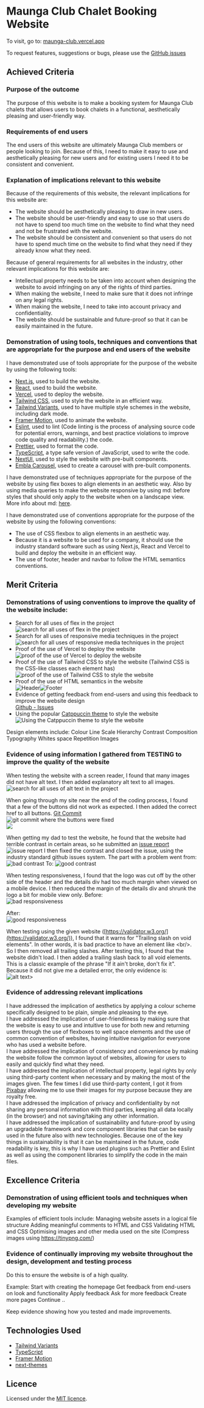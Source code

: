 # Maunga Club Chalet Booking Website

To visit, go to: [maunga-club.vercel.app](https://maunga-club.vercel.app)

To request features, suggestions or bugs, please use the [GitHub issues](https://github.com/sonicpanther101/nextjs-website/issues)

## Achieved Criteria

### Purpose of the outcome

The purpose of this website is to make a booking system for Maunga Club chalets that allows users to book chalets in a functional, aesthetically pleasing and user-friendly way.

### Requirements of end users

The end users of this website are ultimately Maunga Club members or people looking to join. Because of this, I need to make it easy to use and aesthetically pleasing for new users and for existing users I need it to be consistent and convenient.

### Explanation of implications relevant to this website

Because of the requirements of this website, the relevant implications for this website are:

- The website should be aesthetically pleasing to draw in new users.
- The website should be user-friendly and easy to use so that users do not have to spend too much time on the website to find what they need and not be frustrated with the website.
- The website should be consistent and convenient so that users do not have to spend much time on the website to find what they need if they already know what they need.

Because of general requirements for all websites in the industry, other relevant implications for this website are:

- Intellectual property needs to be taken into account when designing the website to avoid infringing on any of the rights of third parties.
- When making the website, I need to make sure that it does not infringe on any legal rights.
- When making the website, I need to take into account privacy and confidentiality.
- The website should be sustainable and future-proof so that it can be easily maintained in the future.

### Demonstration of using tools, techniques and conventions that are appropriate for the purpose and end users of the website

I have demonstrated use of tools appropriate for the purpose of the website by using the following tools:

- [Next.js](https://nextjs.org), used to build the website.
- [React](https://reactjs.org), used to build the website.
- [Vercel](https://vercel.com/), used to deploy the website.
- [Tailwind CSS](https://tailwindcss.com), used to style the website in an efficient way.
- [Tailwind Variants](https://tailwind-variants.org), used to have multiple style schemes in the website, including dark mode.
- [Framer Motion](https://framer.com/motion), used to animate the website.
- [Eslint](https://eslint.org), used to lint (Code linting is the process of analysing source code for potential errors, warnings, and best practice violations to improve code quality and readability.) the code.
- [Prettier](https://prettier.io), used to format the code.
- [TypeScript](https://typescriptlang.org), a type safe version of JavaScript, used to write the code.
- [NextUI](https://nextui.org), used to style the website with pre-built components.
- [Embla Carousel](https://embla-carousel.com), used to create a carousel with pre-built components.

I have demonstrated use of techniques appropriate for the purpose of the website by using flex boxes to align elements in an aesthetic way.
Also by using media queries to make the website responsive by using md: before styles that should only apply to the website when on a landscape view. More info about md: [here](https://tailwindcss.com/docs/responsive-design).

I have demonstrated use of conventions appropriate for the purpose of the website by using the following conventions:

- The use of CSS flexbox to align elements in an aesthetic way.
- Because it is a website to be used for a company, it should use the industry standard software such as using Next.js, React and Vercel to build and deploy the website in an efficient way.
- The use of footer, header and navbar to follow the HTML semantics conventions.

## Merit Criteria

### Demonstrations of using conventions to improve the quality of the website include:

- Search for all uses of flex in the project<br>![search for all uses of flex in the project](image.png)
- Search for all uses of responsive media techniques in the project<br>![search for all uses of responsive media techniques in the project](image-1.png)
- Proof of the use of Vercel to deploy the website<br>![proof of the use of Vercel to deploy the website](image-2.png)
- Proof of the use of Tailwind CSS to style the website (Tailwind CSS is the CSS-like classes each element has)<br>![proof of the use of Tailwind CSS to style the website](image-3.png)
- Proof of the use of HTML semantics in the website<br>![Header](image-4.png)![Footer](image-5.png)
- Evidence of getting feedback from end-users and using this feedback to improve the website design <br>[Github - Issues](https://github.com/sonicpanther101/school-website/issues?q=is%3Aissue+is%3Aclosed)
- Using the popular [Catppuccin theme](https://github.com/catppuccin/catppuccin) to style the website<br>![Using the Catppuccin theme to style the website](image-6.png)

Design elements include:
Colour
Line
Scale
Hierarchy
Contrast
Composition
Typography
Whites space
Repetition
Images

### Evidence of using information I gathered from TESTING to improve the quality of the website

When testing the website with a screen reader, I found that many images did not have alt text. I then added explanatory alt text to all images.
<br>
![search for all uses of alt text in the project](image-7.png)

When going through my site near the end of the coding process, I found that a few of the buttons did not work as expected. I then added the correct href to all buttons. [Git Commit](https://github.com/sonicpanther101/school-website/commit/b42ecb3776fdacb07fb5f32059b2a5c8c864aff2)
<br>
![git commit where the buttons were fixed](image-8.png)<br>![](image-9.png)

When getting my dad to test the website, he found that the website had terrible contrast in certain areas, so he submitted an [issue report](https://github.com/sonicpanther101/school-website/issues/1)
<br>![issue report](image-12.png)
I then fixed the contrast and closed the issue, using the industry standard github issues system. The part with a problem went from:
![bad contrast](image-10.png)
To:
![good contrast](image-11.png)

When testing responsiveness, I found that the logo was cut off by the other side of the header and the details div had too much margin when viewed on a mobile device. I then reduced the margin of the details div and shrunk the logo a bit for mobile view only. Before:
<br>
![bad responsiveness](image-13.png)

After:
<br>
![good responsiveness](image-14.png)

When testing using the given website ([https://validator.w3.org/](https://validator.w3.org/)), I found that it warns for "Trailing slash on void elements". In other words, it is bad practice to have an element like \<br/\>. So I then removed all trailing slashes. After testing this, I found that the website didn't load. I then added a trailing slash back to all void elements. This is a classic example of the phrase "If it ain't broke, don't fix it". Because it did not give me a detailed error, the only evidence is:
<br/>
![alt text](image-15.png)>

### Evidence of addressing relevant implications

I have addressed the implication of aesthetics by applying a colour scheme specifically designed to be plain, simple and pleasing to the eye.
<br/>
I have addressed the implication of user-friendliness by making sure that the website is easy to use and intuitive to use for both new  and returning users through the use of flexboxes to well space elements and the use of common convention of websites, having intuitive navigation for everyone who has used a website before.
<br/>
I have addressed the implication of consistency and convenience by making the website follow the common layout of websites, allowing for users to easily and quickly find what they need.
<br/>
I have addressed the implication of intellectual property, legal rights by only using third-party content when necessary and by making the most of the images given. The few times I did use third-party content, I got it from [Pixabay](https://pixabay.com/) allowing me to use their images for my purpose because they are royalty free.
<br/>
I have addressed the implication of privacy and confidentiality by not sharing any personal information with third parties, keeping all data locally (in the browser) and not saving/taking any other information.
<br/>
I have addressed the implication of sustainability and future-proof by using an upgradable framework and core component libraries that can be easily used in the future also with new technologies. Because one of the key things in sustainability is that it can be maintained in the future, code readability is key, this is why I have used plugins such as Prettier and Eslint as well as using the component libraries to simplify the code in the main files.

## Excellence Criteria

### Demonstration of using efficient tools and techniques when developing my website

Examples of efficient tools include:
Managing website assets in a logical file structure
Adding meaningful comments to HTML and CSS
Validating HTML and CSS
Optimising images and other media used on the site (Compress images using https://tinypng.com/)

### Evidence of continually improving my website throughout the design, development and testing process

Do this to ensure the website is of a high quality.

Example:
Start with creating the homepage
Get feedback from end-users on look and functionality
Apply feedback
Ask for more feedback
Create more pages
Continue ..

Keep evidence showing how you tested and made improvements. 

## Technologies Used

- [Tailwind Variants](https://tailwind-variants.org)
- [TypeScript](https://typescriptlang.org)
- [Framer Motion](https://framer.com/motion)
- [next-themes](https://github.com/pacocoursey/next-themes)

## Licence

Licensed under the [MIT licence](https://github.com/nextui-org/next-pages-template/blob/main/LICENSE).